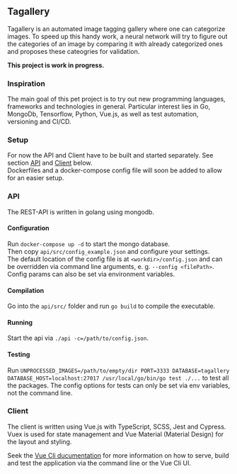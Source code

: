 ## Tagallery

Tagallery is an automated image tagging gallery where one can categorize images. To speed up this handy work, a neural network will try to figure out the categories of an image by comparing it with already categorized ones and proposes these cateogries for validation.

**This project is work in progress.**

### Inspiration

The main goal of this pet project is to try out new programming languages, frameworks and technologies in general. Particular interest lies in Go, MongoDb, Tensorflow, Python, Vue.js, as well as test automation, versioning and CI/CD.

### Setup

For now the API and Client have to be built and started separately. See section [API](#api) and [Client](#client) below.  
Dockerfiles and a docker-compose config file will soon be added to allow for an easier setup.

### API

The REST-API is written in golang using mongodb.

#### Configuration

Run `docker-compose up -d` to start the mongo database.  
Then copy `api/src/config_example.json` and configure your settings.  
The default location of the config file is at `<workdir>/config.json` and can be overridden via command line arguments, e. g. `--config <filePath>`. Config params can also be set via environment variables.

#### Compilation

Go into the `api/src/` folder and run `go build` to compile the executable.

#### Running

Start the api via `./api -c=/path/to/config.json`.

#### Testing

Run `UNPROCESSED_IMAGES=/path/to/empty/dir PORT=3333 DATABASE=tagallery DATABASE_HOST=localhost:27017 /usr/local/go/bin/go test ./...` to test all the packages. The config options for tests can only be set via env variables, not the command line.

### Client

The client is written using Vue.js with TypeScript, SCSS, Jest and Cypress. Vuex is used for state management and Vue Material (Material Design) for the layout and styling.

Seek the [Vue Cli ducumentation](https://cli.vuejs.org/guide/cli-service.html#using-the-binary) for more information on how to serve, build and test the application via the command line or the Vue Cli UI.